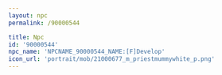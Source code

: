 ```yaml
---
layout: npc
permalink: /90000544

title: Npc
id: '90000544'
npc_name: 'NPCNAME_90000544_NAME:[F]Develop'
icon_url: 'portrait/mob/21000677_m_priestmummywhite_p.png'
---
```

